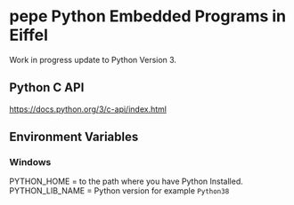 # pepe Python Embedded Programs in Eiffel

Work in progress update to Python Version 3.

## Python C API 
https://docs.python.org/3/c-api/index.html


## Environment Variables

### Windows
PYTHON_HOME = to the path where you have Python Installed.
PYTHON_LIB_NAME = Python version for example `Python38`



